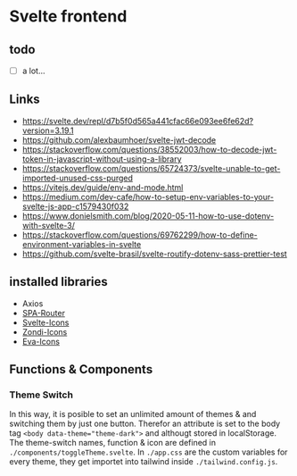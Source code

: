 # Svelte frontend

## todo
- [ ] a lot...

## Links
- https://svelte.dev/repl/d7b5f0d565a441cfac66e093ee6fe62d?version=3.19.1
- https://github.com/alexbaumhoer/svelte-jwt-decode
- https://stackoverflow.com/questions/38552003/how-to-decode-jwt-token-in-javascript-without-using-a-library
- https://stackoverflow.com/questions/65724373/svelte-unable-to-get-imported-unused-css-purged
- https://vitejs.dev/guide/env-and-mode.html
- https://medium.com/dev-cafe/how-to-setup-env-variables-to-your-svelte-js-app-c1579430f032
- https://www.donielsmith.com/blog/2020-05-11-how-to-use-dotenv-with-svelte-3/
- https://stackoverflow.com/questions/69762299/how-to-define-environment-variables-in-svelte
- https://github.com/svelte-brasil/svelte-routify-dotenv-sass-prettier-test


## installed libraries
- Axios
- [SPA-Router](https://github.com/ItalyPaleAle/svelte-spa-router) 
- [Svelte-Icons](https://github.com/cristovao-trevisan/svelte-icon)
- [Zondi-Icons](https://www.zondicons.com/)
- [Eva-Icons](https://github.com/akveo/eva-icons)


## Functions & Components

### Theme Switch
In this way, it is posible to set an unlimited amount of themes & and switching them by just one button.
Therefor an attribute is set to the body tag `<body data-theme="theme-dark">` and althougt stored in localStorage. 
The theme-switch names, function & icon are defined in `./components/toggleTheme.svelte`. 
In `./app.css` are the custom variables for every theme, they get importet into tailwind inside `./tailwind.config.js`.